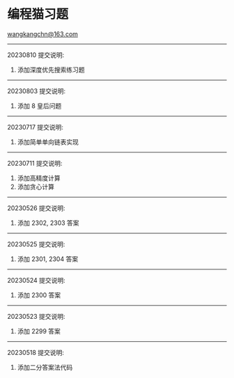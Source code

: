 # 编程猫习题  
<wangkangchn@163.com>

---
20230810 提交说明:  
1. 添加深度优先搜索练习题  

---
20230803 提交说明:  
1. 添加 8 皇后问题

---
20230717 提交说明:  
1. 添加简单单向链表实现  

---
20230711 提交说明:
1. 添加高精度计算  
2. 添加贪心计算  

---
20230526 提交说明: 
1. 添加 2302, 2303 答案 

---
20230525 提交说明: 
1. 添加 2301, 2304 答案 

---
20230524 提交说明: 
1. 添加 2300 答案 

---
20230523 提交说明: 
1. 添加 2299 答案 

---
20230518 提交说明: 
1. 添加二分答案法代码  